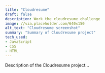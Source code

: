```yaml
---
title: "Cloudresume"
draft: false
description: Work the cloudresume challenge
image: //via.placeholder.com/640x150
alt_text: "Cloudresume screenshot"
summary: "Summary of Cloudresume project"
tech_used:
- JavaScript
- CSS
- HTML
---
```



Description of the Cloudresume project...

